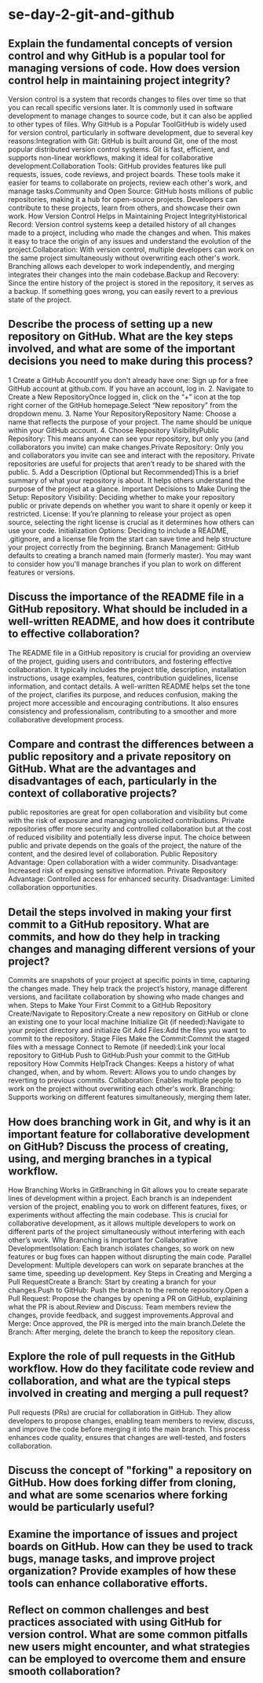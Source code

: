 # se-day-2-git-and-github
## Explain the fundamental concepts of version control and why GitHub is a popular tool for managing versions of code. How does version control help in maintaining project integrity?
Version control is a system that records changes to files over time so that you can recall specific versions later. It is commonly used in software development to manage changes to source code, but it can also be applied to other types of files.
Why GitHub is a Popular ToolGitHub is widely used for version control, particularly in software development, due to several key reasons:Integration with Git: GitHub is built around Git, one of the most popular distributed version control systems. Git is fast, efficient, and supports non-linear workflows, making it ideal for collaborative development.Collaboration Tools: GitHub provides features like pull requests, issues, code reviews, and project boards. These tools make it easier for teams to collaborate on projects, review each other's work, and manage tasks.Community and Open Source: GitHub hosts millions of public repositories, making it a hub for open-source projects. Developers can contribute to these projects, learn from others, and showcase their own work.
How Version Control Helps in Maintaining Project IntegrityHistorical Record: Version control systems keep a detailed history of all changes made to a project, including who made the changes and when. This makes it easy to trace the origin of any issues and understand the evolution of the project.Collaboration: With version control, multiple developers can work on the same project simultaneously without overwriting each other's work. Branching allows each developer to work independently, and merging integrates their changes into the main codebase.Backup and Recovery: Since the entire history of the project is stored in the repository, it serves as a backup. If something goes wrong, you can easily revert to a previous state of the project.
## Describe the process of setting up a new repository on GitHub. What are the key steps involved, and what are some of the important decisions you need to make during this process?
1 Create a GitHub AccountIf you don't already have one: Sign up for a free GitHub account at github.com. If you have an account, log in.
2. Navigate to Create a New RepositoryOnce logged in, click on the “+” icon at the top right corner of the GitHub homepage.Select “New repository” from the dropdown menu.
3. Name Your RepositoryRepository Name: Choose a name that reflects the purpose of your project. The name should be unique within your GitHub account.
4. Choose Repository VisibilityPublic Repository: This means anyone can see your repository, but only you (and collaborators you invite) can make changes.Private Repository: Only you and collaborators you invite can see and interact with the repository. Private repositories are useful for projects that aren’t ready to be shared with the public.
5. Add a Description (Optional but Recommended)This is a brief summary of what your repository is about. It helps others understand the purpose of the project at a glance.
Important Decisions to Make During the Setup:
Repository Visibility: Deciding whether to make your repository public or private depends on whether you want to share it openly or keep it restricted.
License: If you’re planning to release your project as open source, selecting the right license is crucial as it determines how others can use your code.
Initialization Options: Deciding to include a README, .gitignore, and a license file from the start can save time and help structure your project correctly from the beginning.
Branch Management: GitHub defaults to creating a branch named main (formerly master). You may want to consider how you'll manage branches if you plan to work on different features or versions.
## Discuss the importance of the README file in a GitHub repository. What should be included in a well-written README, and how does it contribute to effective collaboration?
The README file in a GitHub repository is crucial for providing an overview of the project, guiding users and contributors, and fostering effective collaboration. It typically includes the project title, description, installation instructions, usage examples, features, contribution guidelines, license information, and contact details. A well-written README helps set the tone of the project, clarifies its purpose, and reduces confusion, making the project more accessible and encouraging contributions. It also ensures consistency and professionalism, contributing to a smoother and more collaborative development process.
## Compare and contrast the differences between a public repository and a private repository on GitHub. What are the advantages and disadvantages of each, particularly in the context of collaborative projects?
public repositories are great for open collaboration and visibility but come with the risk of exposure and managing unsolicited contributions. Private repositories offer more security and controlled collaboration but at the cost of reduced visibility and potentially less diverse input. The choice between public and private depends on the goals of the project, the nature of the content, and the desired level of collaboration.
Public Repository
Advantage: Open collaboration with a wider community.
Disadvantage: Increased risk of exposing sensitive information.
Private Repository
Advantage: Controlled access for enhanced security.
Disadvantage: Limited collaboration opportunities.
## Detail the steps involved in making your first commit to a GitHub repository. What are commits, and how do they help in tracking changes and managing different versions of your project?
Commits are snapshots of your project at specific points in time, capturing the changes made. They help track the project’s history, manage different versions, and facilitate collaboration by showing who made changes and when.
Steps to Make Your First Commit to a GitHub Repository
Create/Navigate to Repository:Create a new repository on GitHub or clone an existing one to your local machine
Initialize Git (if needed):Navigate to your project directory and initialize Git
Add Files:Add the files you want to commit to the repository.
Stage Files
Make the Commit:Commit the staged files with a message
Connect to Remote (if needed):Link your local repository to GitHub
Push to GitHub:Push your commit to the GitHub repository
How Commits HelpTrack Changes: Keeps a history of what changed, when, and by whom.
Revert: Allows you to undo changes by reverting to previous commits.
Collaboration: Enables multiple people to work on the project without overwriting each other's work.
Branching: Supports working on different features simultaneously, merging them later.
## How does branching work in Git, and why is it an important feature for collaborative development on GitHub? Discuss the process of creating, using, and merging branches in a typical workflow.
How Branching Works in GitBranching in Git allows you to create separate lines of development within a project. Each branch is an independent version of the project, enabling you to work on different features, fixes, or experiments without affecting the main codebase. This is crucial for collaborative development, as it allows multiple developers to work on different parts of the project simultaneously without interfering with each other’s work.
Why Branching is Important for Collaborative DevelopmentIsolation: Each branch isolates changes, so work on new features or bug fixes can happen without disrupting the main code.
Parallel Development: Multiple developers can work on separate branches at the same time, speeding up development.
Key Steps in Creating and Merging a Pull RequestCreate a Branch: Start by creating a branch for your changes.Push to GitHub: Push the branch to the remote repository.Open a Pull Request: Propose the changes by opening a PR on GitHub, explaining what the PR is about.Review and Discuss: Team members review the changes, provide feedback, and suggest improvements.Approval and Merge: Once approved, the PR is merged into the main branch.Delete the Branch: After merging, delete the branch to keep the repository clean.
## Explore the role of pull requests in the GitHub workflow. How do they facilitate code review and collaboration, and what are the typical steps involved in creating and merging a pull request?
Pull requests (PRs) are crucial for collaboration in GitHub. They allow developers to propose changes, enabling team members to review, discuss, and improve the code before merging it into the main branch. This process enhances code quality, ensures that changes are well-tested, and fosters collaboration.
## Discuss the concept of "forking" a repository on GitHub. How does forking differ from cloning, and what are some scenarios where forking would be particularly useful?

## Examine the importance of issues and project boards on GitHub. How can they be used to track bugs, manage tasks, and improve project organization? Provide examples of how these tools can enhance collaborative efforts.

## Reflect on common challenges and best practices associated with using GitHub for version control. What are some common pitfalls new users might encounter, and what strategies can be employed to overcome them and ensure smooth collaboration?
